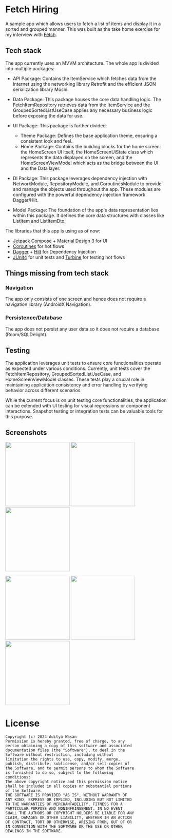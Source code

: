 # Fetch Hiring

A sample app which allows users to fetch a list of items and display it in a sorted and grouped manner. This was built as the take home exercise for my interview with [Fetch](https://fetch.com/).

## Tech stack

The app currently uses an MVVM architecture. The whole app is divided into multiple packages:

- API Package: Contains the ItemService which fetches data from the internet using the networking library Retrofit and the efficient JSON serialization library Moshi.

- Data Package: This package houses the core data handling logic. The FetchItemRepository retrieves data from the ItemService and the GroupedSortedListUseCase applies any necessary business logic before exposing the data for use.

- UI Package: This package is further divided:
  - Theme Package: Defines the base application theme, ensuring a consistent look and feel.
  - Home Package: Contains the building blocks for the home screen: the HomeScreen UI itself, the HomeScreenUiState class which represents the data displayed on the screen, and the HomeScreenViewModel which acts as the bridge between the UI and the Data layer.

- DI Package: This package leverages dependency injection with NetworkModule, RepositoryModule, and CoroutinesModule to provide and manage the objects used throughout the app. These modules are configured with the powerful dependency injection framework Dagger/Hilt.

- Model Package: The foundation of the app's data representation lies within this package. It defines the core data structures with classes like ListItem and ListItemDto.

The libraries that this app is using as of now:

- [Jetpack Compose](https://developer.android.com/jetpack/compose) + [Material Design 3](https://material.io/develop/android) for UI
- [Coroutines](https://kotlinlang.org/docs/coroutines-overview.html) for hot flows
- [Dagger](https://dagger.dev/) + [Hilt](https://dagger.dev/hilt/) for Dependency Injection
- [JUnit4](https://junit.org/junit4/) for unit tests and [Turbine](https://github.com/cashapp/turbine) for testing hot flows

## Things missing from tech stack

### Navigation
The app only consists of one screen and hence does not require a navigation library (AndroidX Navigation).

### Persistence/Database
The app does not persist any user data so it does not require a database (Room/SQLDelight).

## Testing

The application leverages unit tests to ensure core functionalities operate as expected under various conditions. Currently, unit tests cover the FetchItemRepository, GroupedSortedListUseCase, and HomeScreenViewModel classes. These tests play a crucial role in maintaining application consistency and error handling by verifying behavior across different scenarios.

While the current focus is on unit testing core functionalities, the application can be extended with UI testing for visual regressions or component interactions. Snapshot testing or integration tests can be valuable tools for this purpose.

## Screenshots

<img src="https://github.com/Skrilltrax/fetch-hiring/assets/10516866/28eef2fd-7a8c-474d-8ad3-c4a215c7e0f4" width="200px" />  <img src="https://github.com/Skrilltrax/fetch-hiring/assets/10516866/8fd708d1-07d6-4bcd-899a-c9cf9c277732" width="200px" /> <img src="https://github.com/Skrilltrax/fetch-hiring/assets/10516866/d94f1960-1e74-414e-8d3f-bfda77d7aad1" width="200px" />
  
<img src="https://github.com/Skrilltrax/fetch-hiring/assets/10516866/b7cd1e72-8a79-46ae-bf11-a7725a3d18c5" width="200px" />  <img src="https://github.com/Skrilltrax/fetch-hiring/assets/10516866/33e86c30-dec1-4efe-999f-2c331ecb1296" width="200px" /> <img src="https://github.com/Skrilltrax/fetch-hiring/assets/10516866/055dd623-f8d4-471a-a349-b4bb2968156b" width="200px" />

# License

```
Copyright (c) 2024 Aditya Wasan
Permission is hereby granted, free of charge, to any
person obtaining a copy of this software and associated
documentation files (the "Software"), to deal in the
Software without restriction, including without
limitation the rights to use, copy, modify, merge,
publish, distribute, sublicense, and/or sell copies of
the Software, and to permit persons to whom the Software
is furnished to do so, subject to the following
conditions:
The above copyright notice and this permission notice
shall be included in all copies or substantial portions
of the Software.
THE SOFTWARE IS PROVIDED "AS IS", WITHOUT WARRANTY OF
ANY KIND, EXPRESS OR IMPLIED, INCLUDING BUT NOT LIMITED
TO THE WARRANTIES OF MERCHANTABILITY, FITNESS FOR A
PARTICULAR PURPOSE AND NONINFRINGEMENT. IN NO EVENT
SHALL THE AUTHORS OR COPYRIGHT HOLDERS BE LIABLE FOR ANY
CLAIM, DAMAGES OR OTHER LIABILITY, WHETHER IN AN ACTION
OF CONTRACT, TORT OR OTHERWISE, ARISING FROM, OUT OF OR
IN CONNECTION WITH THE SOFTWARE OR THE USE OR OTHER
DEALINGS IN THE SOFTWARE.
```
